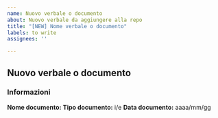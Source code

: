 ```yaml
---
name: Nuovo verbale o documento
about: Nuovo verbale da aggiungere alla repo
title: "[NEW] Nome verbale o documento"
labels: to write
assignees: ''

---
```


## Nuovo verbale o documento

### Informazioni

**Nome documento:** 
**Tipo documento:** i/e
**Data documento:** aaaa/mm/gg
